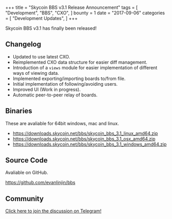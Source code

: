 +++
title = "Skycoin BBS v3.1 Release Announcement"
tags = [
    "Development",
    "BBS",
    "CXO",
]
bounty = 1
date = "2017-09-06"
categories = [
    "Development Updates",
]
+++

Skycoin BBS v3.1 has finally been released!

## Changelog

- Updated to use latest CXO.
- Reimplemented CXO data structure for easier diff management.
- Introduction of a `views` module for easier implementation of different ways of viewing data.
- Implemented exporting/importing boards to/from file.
- Initial implementation of following/avoiding users.
- Improved UI (Work in progress).
- Automatic peer-to-peer relay of boards.

## Binaries

These are avaliable for 64bit windows, mac and linux.

- https://downloads.skycoin.net/bbs/skycoin_bbs_3.1_linux_amd64.zip
- https://downloads.skycoin.net/bbs/skycoin_bbs_3.1_osx_amd64.zip
- https://downloads.skycoin.net/bbs/skycoin_bbs_3.1_windows_amd64.zip

## Source Code

Avaliable on GitHub.

https://github.com/evanlinjin/bbs

## Community

[Click here to join the discussion on Telegram!](https://t.me/skycoinbbs)
